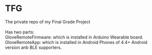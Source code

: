 # TFG
The private repo of my Final Grade Project<br />
<br />
Has two parts:<br />
    GloveRemoteFirmware: which is installed in Arduino Wearable board.<br />
    GloveRemoteApp: which is installed in Android Phones of 4.4+ Android version anb BLE supporters.<br />
  
